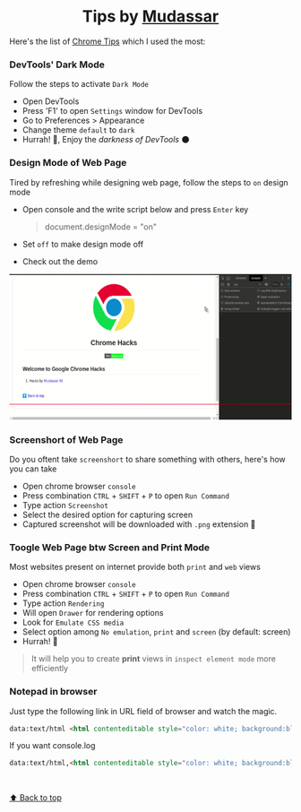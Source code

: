 
<h1 align="center"> Tips by <a href="https://github.com/mudassar045">Mudassar</a></h1>

Here's the list of [Chrome Tips](./README.md) which I used the most:

### DevTools' Dark Mode

Follow the steps to activate `Dark Mode`

- Open DevTools
- Press 'F1' to open `Settings` window for  DevTools
- Go to Preferences > Appearance
- Change theme `default` to `dark`
- Hurrah! 🥳, Enjoy the *darkness of DevTools* 🌑

### Design Mode of Web Page

Tired by refreshing while designing web page, follow the steps to `on` design mode

- Open console and the write script below and press `Enter` key

    > document.designMode = "on"

- Set `off` to make design mode off

- Check out the demo

<p align="center"><img src="media/design-mode-on.gif" alt="logo"></p>

### Screenshort of Web Page

Do you oftent take `screenshort` to share something with others, here's how you can take

- Open chrome browser `console`
- Press combination `CTRL` + `SHIFT` + `P` to open `Run Command`
- Type action `Screenshot`
- Select the desired option for capturing screen
- Captured screenshot will be downloaded with `.png` extension 🥳

### Toogle Web Page btw Screen and Print Mode

Most websites present on internet provide both `print` and `web` views

- Open chrome browser `console`
- Press combination `CTRL` + `SHIFT` + `P` to open `Run Command`
- Type action `Rendering`
- Will open `Drawer` for rendering options
- Look for `Emulate CSS media`
- Select option among `No emulation`, `print` and `screen` (by default: screen)
- Hurrah! 🥳

> It will help you to create **print** views in `inspect element mode` more efficiently

### Notepad in browser

Just type the following link in URL field of browser and watch the magic.

```html
data:text/html <html contenteditable style="color: white; background:black;">
```

If you want console.log

```html
data:text/html,<html contenteditable style="color: white; background:black;" oninput="console.log('data:text/html,'+this.outerHTML)">
```

<br/>

[:arrow_up: Back to top](#-hacks-by-mudassar-)

